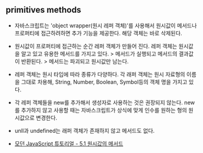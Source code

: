 ## primitives methods

- 자바스크립트는 'object wrapper(원시 레퍼 객체)'를 사용해서 원시값이 메서드나 프로퍼티에 접근하려하면 추가 기능을 제공한다. 해당 객체는 바로 삭제된다.

- 원시값이 프로퍼티에 접근하는 순간 레퍼 객체가 만들어 진다. 레퍼 객체는 원시값을 알고 있고 유용한 메서드를 가지고 있다. > 메서드가 실행되고 메서드의 결과값이 반환된다. > 메서드는 파괴되고 원시값만 남는다.

- 레퍼 객체는 원시 타입에 따라 종류가 다양하다. 각 래퍼 객체는 원시 자료형의 이름을 그대로 차용해, String, Number, Boolean, Symbol등의 객체 명을 가지고 있다.

- 각 레퍼 객체들을 new를 추가해서 생성자로 사용하는 것은 권장되지 않는다. new를 추가하지 않고 사용할 때는 자바스크립트가 상식에 맞게 인수를 원하는 형의 원시값으로 변경한다.

- unll과 undefined는 래퍼 객체가 존재하지 않고 메서드도 없다.

- [모던 JavaScript 튜토리얼 - 5.1 원시값의 메서드](https://ko.javascript.info/primitives-methods)